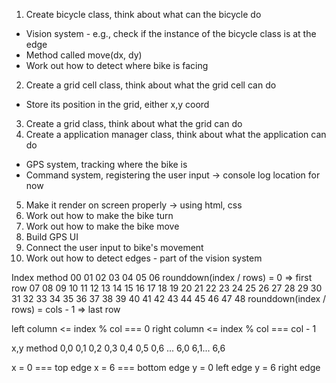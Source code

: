 1. Create bicycle class, think about what can the bicycle do

- Vision system - e.g., check if the instance of the bicycle class is at the edge
- Method called move(dx, dy)
- Work out how to detect where bike is facing

2. Create a grid cell class, think about what the grid cell can do

- Store its position in the grid, either x,y coord

3. Create a grid class, think about what the grid can do
4. Create a application manager class, think about what the application can do

- GPS system, tracking where the bike is
- Command system, registering the user input -> console log location for now

5. Make it render on screen properly -> using html, css
6. Work out how to make the bike turn
7. Work out how to make the bike move
8. Build GPS UI
9. Connect the user input to bike's movement
10. Work out how to detect edges - part of the vision system

Index method
00 01 02 03 04 05 06 rounddown(index / rows) = 0 => first row
07 08 09 10 11 12 13
14 15 16 17 18 19 20
21 22 23 24 25 26 27
28 29 30 31 32 33 34
35 36 37 38 39 40 41
42 43 44 45 46 47 48 rounddown(index / rows) = cols - 1 => last row

left column <= index % col === 0
right column <= index % col === col - 1

x,y method
0,0 0,1 0,2 0,3 0,4 0,5 0,6
...
6,0 6,1... 6,6

x = 0 === top edge x = 6 === bottom edge y = 0 left edge y = 6 right edge
